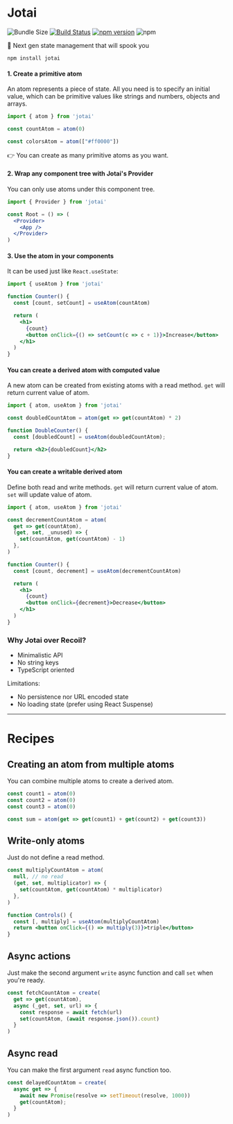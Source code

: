 <p align="center">
  <!--<img width="500" src="ghost.png" />-->
  <h1>Jotai</h1>
</p>

![Bundle Size](https://badgen.net/bundlephobia/minzip/jotai) [![Build Status](https://travis-ci.org/react-spring/jotai.svg?branch=master)](https://travis-ci.org/react-spring/jotai) [![npm version](https://badge.fury.io/js/jotai.svg)](https://badge.fury.io/js/jotai) ![npm](https://img.shields.io/npm/dt/jotai.svg)

👻 Next gen state management that will spook you

    npm install jotai

#### 1. Create a primitive atom

An atom represents a piece of state. All you need is to specify an initial value, which can be primitive values like strings and numbers, objects and arrays.

```jsx
import { atom } from 'jotai'

const countAtom = atom(0)

const colorsAtom = atom(["#ff0000"])
```

👉 You can create as many primitive atoms as you want.

#### 2. Wrap any component tree with Jotai's Provider

You can only use atoms under this component tree.

```jsx
import { Provider } from 'jotai'

const Root = () => (
  <Provider>
    <App />
  </Provider>
)
```

#### 3. Use the atom in your components

It can be used just like `React.useState`:

```jsx
import { useAtom } from 'jotai'

function Counter() {
  const [count, setCount] = useAtom(countAtom)

  return (
    <h1>
      {count}
      <button onClick={() => setCount(c => c + 1)}>Increase</button>
    </h1>
  )
}
```

#### You can create a derived atom with computed value

A new atom can be created from existing atoms with a read method.
`get` will return current value of atom.

```jsx
import { atom, useAtom } from 'jotai'

const doubledCountAtom = atom(get => get(countAtom) * 2)

function DoubleCounter() {
  const [doubledCount] = useAtom(doubledCountAtom);

  return <h2>{doubledCount}</h2>
}
```

#### You can create a writable derived atom

Define both read and write methods.
`get` will return current value of atom.
`set` will update value of atom.

```jsx
import { atom, useAtom } from 'jotai'

const decrementCountAtom = atom(
  get => get(countAtom),
  (get, set, _unused) => {
    set(countAtom, get(countAtom) - 1)
  },
)

function Counter() {
  const [count, decrement] = useAtom(decrementCountAtom)

  return (
    <h1>
      {count}
      <button onClick={decrement}>Decrease</button>
    </h1>
  )
}
```

### Why Jotai over Recoil?

* Minimalistic API
* No string keys
* TypeScript oriented

Limitations:
* No persistence nor URL encoded state
* No loading state (prefer using React Suspense)

---

# Recipes

## Creating an atom from multiple atoms

You can combine multiple atoms to create a derived atom.

```jsx
const count1 = atom(0)
const count2 = atom(0)
const count3 = atom(0)

const sum = atom(get => get(count1) + get(count2) + get(count3))
```

## Write-only atoms

Just do not define a read method.

```jsx
const multiplyCountAtom = atom(
  null, // no read
  (get, set, multiplicator) => {
    set(countAtom, get(countAtom) * multiplicator)
  },
)

function Controls() {
  const [, multiply] = useAtom(multiplyCountAtom)
  return <button onClick={() => multiply(3)}>triple</button>
}
```

## Async actions

Just make the second argument `write` async function and call `set` when you're ready.

```jsx
const fetchCountAtom = create(
  get => get(countAtom),
  async (_get, set, url) => {
    const response = await fetch(url)
    set(countAtom, (await response.json()).count)
  }
)
```
## Async read

You can make the first argument `read` async function too.

```jsx
const delayedCountAtom = create(
  async get => {
    await new Promise(resolve => setTimeout(resolve, 1000))
    get(countAtom);
  }
)
```

